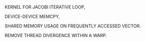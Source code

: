 KERNEL FOR JACOBI ITERATIVE LOOP,

DEVICE-DEVICE MEMCPY,

SHARED MEMORY USAGE ON FREQUENTLY ACCESSED VECTOR.

REMOVE THREAD DIVERGENCE WITHIN A WARP.
